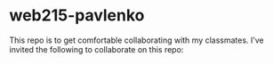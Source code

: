# web215-pavlenko
This repo is to get comfortable collaborating with my classmates.
I’ve invited the following to collaborate on this repo:
